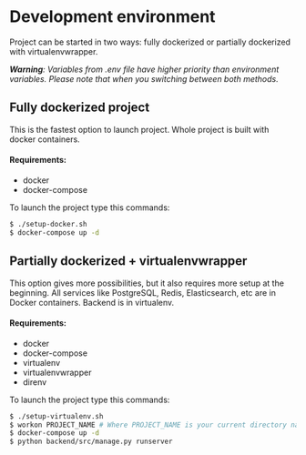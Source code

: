 # Development environment

Project can be started in two ways: fully dockerized or partially dockerized with virtualenvwrapper.

_**Warning**: Variables from .env file have higher priority than environment variables. Please note that when you switching between both methods._


## Fully dockerized project

This is the fastest option to launch project. Whole project is built with docker containers.

#### Requirements:

- docker
- docker-compose

To launch the project type this commands:

```bash
$ ./setup-docker.sh
$ docker-compose up -d
```

## Partially dockerized + virtualenvwrapper

This option gives more possibilities, but it also requires more setup at the beginning. All services like PostgreSQL, Redis, Elasticsearch, etc are in Docker containers. Backend is in virtualenv.


#### Requirements:

- docker
- docker-compose
- virtualenv
- virtualenvwrapper
- direnv

To launch the project type this commands:

```bash
$ ./setup-virtualenv.sh
$ workon PROJECT_NAME # Where PROJECT_NAME is your current directory name
$ docker-compose up -d
$ python backend/src/manage.py runserver
```
